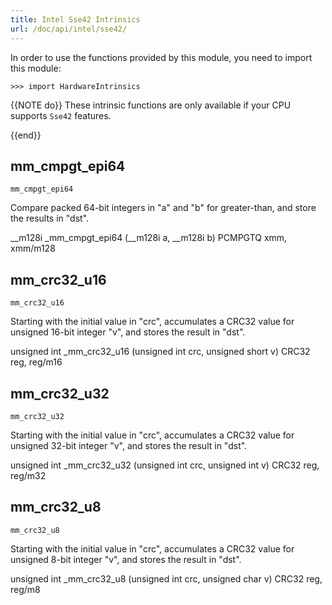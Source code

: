 ```yaml
---
title: Intel Sse42 Intrinsics
url: /doc/api/intel/sse42/
---
```


In order to use the functions provided by this module, you need to import this module:

```kalk
>>> import HardwareIntrinsics
```

{{NOTE do}}
These intrinsic functions are only available if your CPU supports `Sse42` features.

{{end}}


## mm_cmpgt_epi64

`mm_cmpgt_epi64`

Compare packed 64-bit integers in "a" and "b" for greater-than, and store the results in "dst".

__m128i _mm_cmpgt_epi64 (__m128i a, __m128i b)
PCMPGTQ xmm, xmm/m128

## mm_crc32_u16

`mm_crc32_u16`

Starting with the initial value in "crc", accumulates a CRC32 value for unsigned 16-bit integer "v", and stores the result in "dst".

unsigned int _mm_crc32_u16 (unsigned int crc, unsigned short v)
CRC32 reg, reg/m16

## mm_crc32_u32

`mm_crc32_u32`

Starting with the initial value in "crc", accumulates a CRC32 value for unsigned 32-bit integer "v", and stores the result in "dst".

unsigned int _mm_crc32_u32 (unsigned int crc, unsigned int v)
CRC32 reg, reg/m32

## mm_crc32_u8

`mm_crc32_u8`

Starting with the initial value in "crc", accumulates a CRC32 value for unsigned 8-bit integer "v", and stores the result in "dst".

unsigned int _mm_crc32_u8 (unsigned int crc, unsigned char v)
CRC32 reg, reg/m8
